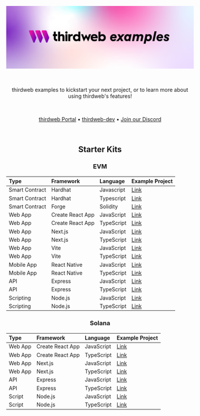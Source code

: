 <!-- Banner Image -->

![Thirdweb Examples Header](header-image.png)

<br />

  <p align="center">
    thirdweb examples to kickstart your next project, or to learn more about using thirdweb's features!
  </p>

<br />

<p align="center">
  <a href="https://portal.thirdweb.com/">thirdweb Portal</a> •
  <a href="https://github.com/orgs/thirdweb-dev/repositories">thirdweb-dev</a> •
  <a href="https://discord.com/invite/thirdweb">Join our Discord</a>
</p>

<br />

<div align='center' >

## Starter Kits

### EVM

| Type           | Framework        | Language   | Example Project                                                             |
| :------------- | :--------------- | :--------- | :-------------------------------------------------------------------------- |
| Smart Contract | Hardhat          | Javascript | [Link](https://github.com/thirdweb-example/hardhat-javascript-starter)      |
| Smart Contract | Hardhat          | Typescript | [Link](https://github.com/thirdweb-example/hardhat-typescript-starter)      |
| Smart Contract | Forge            | Solidity   | [Link](https://github.com/thirdweb-example/forge-starter)                   |
| Web App        | Create React App | JavaScript | [Link](https://github.com/thirdweb-example/cra-javascript-starter)          |
| Web App        | Create React App | TypeScript | [Link](https://github.com/thirdweb-example/cra-typescript-starter)          |
| Web App        | Next.js          | JavaScript | [Link](https://github.com/thirdweb-example/next-javascript-starter)         |
| Web App        | Next.js          | TypeScript | [Link](https://github.com/thirdweb-example/next-typescript-starter)         |
| Web App        | Vite             | JavaScript | [Link](https://github.com/thirdweb-example/vite-javascript-starter)         |
| Web App        | Vite             | TypeScript | [Link](https://github.com/thirdweb-example/vite-typescript-starter)         |
| Mobile App     | React Native     | JavaScript | [Link](https://github.com/thirdweb-example/react-native-javascript-starter) |
| Mobile App     | React Native     | TypeScript | [Link](https://github.com/thirdweb-example/react-native-typescript-starter) |
| API            | Express          | JavaScript | [Link](https://github.com/thirdweb-example/express-javascript-starter)      |
| API            | Express          | TypeScript | [Link](https://github.com/thirdweb-example/express-typescript-starter)      |
| Scripting      | Node.js          | JavaScript | [Link](https://github.com/thirdweb-example/node-javascript-starter)         |
| Scripting      | Node.js          | TypeScript | [Link](https://github.com/thirdweb-example/node-typescript-starter)         |

### Solana

| Type    | Framework        | Language   | Example Project                                                               |
| :------ | :--------------- | :--------- | :---------------------------------------------------------------------------- |
| Web App | Create React App | JavaScript | [Link](https://github.com/thirdweb-example/cra-javascript-solana-starter)     |
| Web App | Create React App | TypeScript | [Link](https://github.com/thirdweb-example/cra-typescript-solana-starter)     |
| Web App | Next.js          | JavaScript | [Link](https://github.com/thirdweb-example/next-javascript-solana-starter)    |
| Web App | Next.js          | TypeScript | [Link](https://github.com/thirdweb-example/next-typescript-solana-starter)    |
| API     | Express          | JavaScript | [Link](https://github.com/thirdweb-example/express-javascript-solana-starter) |
| API     | Express          | TypeScript | [Link](https://github.com/thirdweb-example/express-typescript-solana-starter) |
| Script  | Node.js          | JavaScript | [Link](https://github.com/thirdweb-example/node-javascript-solana-starter)    |
| Script  | Node.js          | TypeScript | [Link](https://github.com/thirdweb-example/node-typescript-solana-starter)    |

</div>
